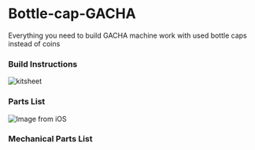 # Bottle-cap-GACHA
Everything you need to build GACHA machine work with used bottle caps instead of coins

### Build Instructions
![kitsheet](https://user-images.githubusercontent.com/63788611/149436273-16d5c464-5b07-4202-97a8-5e6807dd00c1.jpg)


### Parts List
![Image from iOS](https://user-images.githubusercontent.com/63788611/149436205-64d8ecab-f509-4f03-b5fd-8ad7e6eac9dd.jpg)


### Mechanical Parts List
